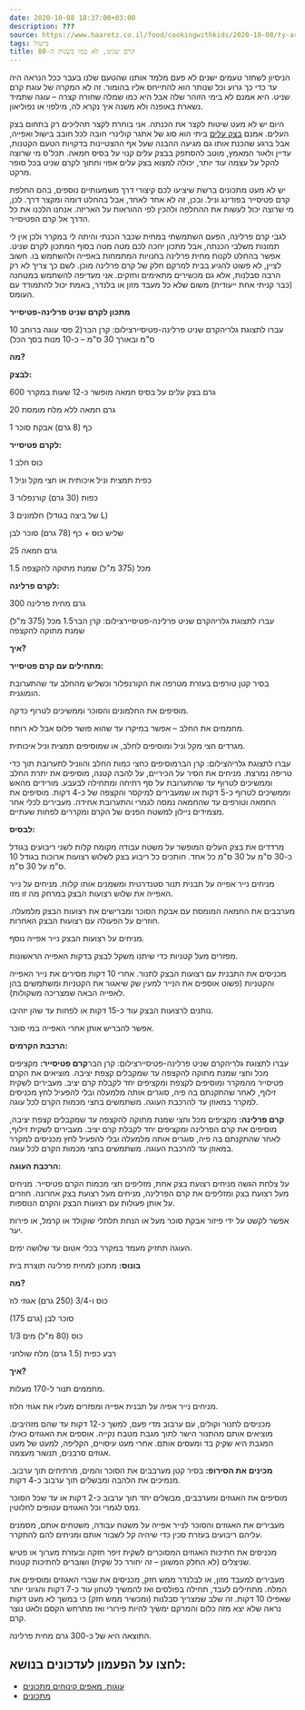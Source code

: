 ```yaml
---
date: 2020-10-08 18:37:00+03:00
description: ???
source: https://www.haaretz.co.il/food/cookingwithkids/2020-10-08/ty-article/0000017f-f894-ddde-abff-fcf52e510000
tags: בישול
title: קרם שניט, לא כמו בשנות ה-80
---
```


הניסיון לשחזר טעמים ישנים לא פעם מלמד אותנו שהטעם שלנו בעבר ככל הנראה היה עד כדי כך גרוע וכל שנותר הוא להתייחס אליו בהומור. זה לא המקרה של עוגת קרם שניט. היא אמנם לא בימי הזוהר שלה אבל היא כמו שמלה שחורה קצרה – עוגה שתמיד נשארת באופנה ולא משנה איך נקרא לה, מילפוי או נפוליאון. 

היום יש לא מעט שיטות לקצר את הכנתה. אני בוחרת לקצר תהליכים רק בתחום בצק העלים. אמנם [בצק עלים](/food/10-recipes/2019-03-06/ty-article-magazine/0000017f-e93a-dc91-a17f-fdbfd0a20000) ביתי הוא סוג של אתגר קולינרי חובה לכל חובב בישול ואפייה, אבל ברגע שהכנת אותו גם מגיעה ההבנה שעל אף ההצטיינות בדקויות הטעם הקטנות, עדיין ולאור המאמץ, מוטב להסתפק בבצק עלים קנוי על בסיס חמאה. תכל'ס מי שרוצה להקל על עצמה עוד יותר, יכולה למצוא בצק עלים אפוי וחתוך לקרם שניט בכל סופר מרקט. 

יש לא מעט מתכונים ברשת שיציעו לכם קיצורי דרך משמעותיים נוספים, בהם החלפת קרם פטיסייר בפודינג וניל. ובכן, זה לא אחד לאחד, אבל בהחלט דומה ומקצר דרך. לכן, מי שרוצה יכול לעשות את ההחלפה ולהכין לפי ההוראות על האריזה. אנחנו הלכנו את כל הדרך אל קרם הפטיסייר. 

לגבי קרם פרלינה, הפעם השתמשתי במחית שכבר הכנתי והיתה לי במקרר ולכן אין לי תמונות משלבי הכנתה, אבל מתכון יחכה לכם מטה מטה בסוף המתכון לקרם שניט. אפשר בהחלט לקנות מחית פרלינה בחנויות המתמחות באפייה ולהשתמש בו. חשוב לציין, לא פשוט להגיע בבית למרקם חלק של קרם פרלינה מוכן. לשם כך צריך לא רק הרבה סבלנות, אלא גם מכשירים מתאימים וחזקים. אני מעדיפה להשתמש במטחנה (כבר קניתי אחת ייעודית) משום שלא כל מעבד מזון או בלנדר, באמת יכול להתמודד עם העומס. 

**מתכון לקרם שניט פרלינה-פטיסייר** 

 עברו לתצוגת גלריהקרם שניט פרלינה-פטיסיירצילום: קרן הבר(2 פסי עוגה ברוחב 10 ס"מ ובאורך 30 ס"מ – כ-10 מנות בסך הכל) 

**מה?** 

**לבצק:** 

600 גרם בצק עלים על בסיס חמאה מופשר כ-12 שעות במקרר 

20 גרם חמאה ללא מלח מומסת 

1 כף (8 גרם) אבקת סוכר 

**לקרם פטיסייר:** 

1 כוס חלב 

1 כפית תמצית וניל איכותית או חצי מקל וניל 

3 כפות (30 גרם) קורנפלור 

3 חלמונים (של ביצה בגודל L) 

שליש כוס + כף (78 גרם) סוכר לבן 

25 גרם חמאה 

1.5 מכל (375 מ"ל) שמנת מתוקה להקצפה 

**לקרם פרלינה:** 

300 גרם מחית פרלינה 

 עברו לתצוגת גלריהקרם שניט פרלינה-פטיסיירצילום: קרן הבר1.5 מכל (375 מ"ל) שמנת מתוקה להקצפה 

**איך?** 

**מתחילים עם קרם פטיסייר:** 

בסיר קטן טורפים בעזרת מטרפה את הקורנפלור וכשליש מהחלב עד שהתערובת הומוגנית. 

מוסיפים את החלמונים והסוכר וממשיכים לטרוף כדקה. 

מחממים את החלב – אפשר במיקרו עד שהוא פושר פלוס אבל לא רותח. 

מגרדים חצי מקל וניל ומוסיפים לחלב, או שמוסיפים תמצית וניל איכותית. 

 עברו לתצוגת גלריהצילום: קרן הברמוסיפים כחצי כמות החלב והווניל לתערובת תוך כדי טריפה נמרצת. מניחים את הסיר על הכיריים, על להבה קטנה, מוסיפים את יתרת החלב וממשיכים לטרוף עד שהתערובת על סף רתיחה ומתחילה לבעבע. מורידים מהאש וממשיכים לטרוף כ-5 דקות או שמעבירים למיקסר והקצפה של כ-4 דקות. מוסיפים את החמאה וטורפים עד שהחמאה נמסה לגמרי והתערובת אחידה. מעבירים לכלי אחר מצמידים ניילון למשטח הפנים של הקרם ומקררים לפחות שעתיים. 

**לבסיס:** 

מרדדים את בצק העלים המופשר על משטח עבודה מקומח קלות לשני ריבועים בגודל כ-30 ס"מ על 30 ס"מ כל אחד. חותכים כל ריבוע בצק לשלוש רצועות ארוכות בגודל 10 ס"מ על 30 ס"מ. 

מניחים נייר אפייה על תבנית תנור סטנדרטית ומשמנים אותו קלות. מניחים על נייר האפייה את שלוש רצועות הבצק במרחק מה זו מזו. 

מערבבים את החמאה המומסת עם אבקת הסוכר ומברישים את רצועות הבצק מלמעלה. חוזרים על הפעולה עם רצועות הבצק האחרות. 

מניחים על רצועות הבצק נייר אפייה נוסף. 

מפזרים מעל קטניות כדי שיתנו משקל לבצק בדקות האפייה הראשונות. 

מכניסים את התבנית עם רצועות הבצק לתנור. אחרי 10 דקות מסירים את נייר האפייה והקטניות (פשוט אוספים את הנייר למעין שק שיאגור את הקטניות ומשתמשים בהן לאפייה הבאה שמצריכה משקולות). 

נותנים לרצועות הבצק עוד כ-15 דקות או לפחות עד שהן יזהיבו. 

אפשר להבריש אותן אחרי האפייה במי סוכר. 

**הרכבת הקרמים:** 

 עברו לתצוגת גלריהקרם שניט פרלינה-פטיסיירצילום: קרן הבר**קרם פטיסייר:** מקציפים מכל וחצי שמנת מתוקה להקצפה עד שמקבלים קצפת יציבה. מוציאים את הקרם פטיסייר מהמקרר ומוסיפים לקצפת ומקציפים יחד לקבלת קרם יציב. מעבירים לשקית זילוף, לאחר שהתקנתם בה פיה, סוגרים אותה מלמעלה ובלי להפעיל לחץ מכניסים למקרר במאוזן עד להרכבת העוגה. משתמשים בחצי מכמות הקרם לכל עוגה. 

**קרם פרלינה:** מקציפים מכל וחצי שמנת מתוקה להקצפה עד שמקבלים קצפת יציבה, מוסיפים את קרם הפרלינה ומקציפים יחד לקבלת קרם יציב. מעבירים לשקית זילוף, לאחר שהתקנתם בה פיה, סוגרים אותה מלמעלה ובלי להפעיל לחץ מכניסים למקרר במאוזן עד להרכבת העוגה. משתמשים בחצי מכמות הקרם לכל עוגה. 

**הרכבת העוגה:** 

על צלחת הגשה מניחים רצועת בצק אחת, מזליפים חצי מכמות הקרם פטיסייר. מניחים מעל רצועת בצק ומזליפים את קרם הפרלינה, מניחים מעל רצועת בצק אחרונה. חוזרים על אותן פעולות עם רצועות הבצק והקרם הנוספות. 

אפשר לקשט על ידי פיזור אבקת סוכר מעל או הנחת תלתלי שוקולד או קרמל, או פירות יער. 

העוגה תחזיק מעמד במקרר בכלי אטום עד שלושה ימים. 

**בונוס:** מתכון למחית פרלינה תוצרת בית 

**מה?** 

כוס ו-3/4 (250 גרם) אגוזי לוז 

(175 גרם) סוכר לבן 

1/3 כוס (80 מ"ל) מים 

רבע כפית (1.5 גרם) מלח שולחני 

**איך?** 

מחממים תנור ל-170 מעלות. 

מניחים נייר אפיה על תבנית אפייה ומפזרים מעליו את אגוזי הלוז. 

מכניסים לתנור וקולים, עם ערבוב מדי פעם, למשך כ-12 דקות עד שהם מזהיבים. מוציאים אותם מהתנור הישר לתוך מגבת מטבח נקייה. אוספים את האגוזים כאילו המגבת היא שקיק בד ומעסים אותם. אחרי מעט עיסויים, הקליפה, למעט של מעט אגוזים סרבנים, תנשור מעצמה. 

**מכינים את הסירופ:** בסיר קטן מערבבים את הסוכר והמים, מרתיחים תוך ערבוב. מנמיכים את הלהבה ומבשלים תוך ערבוב כ-4 דקות. 

מוסיפים את האגוזים ומערבבים, מבשלים יחד תוך ערבוב כ-2 דקות או עד שכל הסוכר נמס לגמרי וכל האגוזים עטופים לחלוטין. 

מעבירים את האגוזים והסוכר לנייר אפייה על משטח עבודה, משטחים אותם, מסמנים עליהם ריבועים בעזרת סכין כדי שיהיה קל לשבור אותם ומניחים להם להתקרר. 

מכניסים את חתיכות האגוזים המסוכרים לשקית זיפר חזקה ובעזרת מערוך או פטיש שניצלים (לא החלק המשונן – זה יחורר כל שקית) ושוברים לחתיכות קטנות. 

מעבירים למעבד מזון, או לבלנדר ממש חזק, מכניסים את שברי האגוזים ומוסיפים את המלח. מתחילים לעבד, תחילה בפולסים ואז להמשיך לטחון עוד כ-7 דקות והגיוני יותר שאפילו 10 דקות. זה שלב שמצריך סבלנות (ומכשיר ממש חזק) כי במשך לא מעט דקות נראה שלא יצא מזה כלום והמרקם ימשיך להיות פירורי ואז מתרחש הקסם ולאט נוצר קרם. 

התוצאה היא של כ-300 גרם מחית פרלינה.

לחצו על הפעמון לעדכונים בנושא:
------------------------------

* [עוגות, מאפים קינוחים מתכונים](/ty-tag/cakes-0000017f-da2a-d938-a17f-fe2a21fc0000)
* [מתכונים](/ty-tag/recipes-0000017f-da28-dea8-a77f-de6a4ba50000)